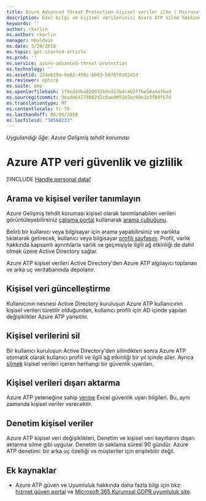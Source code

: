 ```yaml
---
title: Azure Advanced Threat Protection kişisel veriler ilke | Microsoft Docs
description: Özel bilgi ve kişisel verilerinizi Azure ATP silme hakkında bilgilere bağlantılar sağlar.
keywords: ''
author: rkarlin
ms.author: rkarlin
manager: mbaldwin
ms.date: 5/29/2018
ms.topic: get-started-article
ms.prod: ''
ms.service: azure-advanced-threat-protection
ms.technology: ''
ms.assetid: 224e629a-0e82-458c-bb03-b67070a9241d
ms.reviewer: ophirp
ms.suite: ems
ms.openlocfilehash: 1f9ed3dba82d032b0cd13bdc462ff6e58a4af6ad
ms.sourcegitcommit: 3eade64779002d2c8ae005565bc69e1b3f89fb7d
ms.translationtype: MT
ms.contentlocale: tr-TR
ms.lasthandoff: 06/05/2018
ms.locfileid: "34560233"
---
```

*Uygulandığı öğe: Azure Gelişmiş tehdit koruması*

# <a name="azure-atp-data-security-and-privacy"></a>Azure ATP veri güvenlik ve gizlilik

[!INCLUDE [Handle personal data](../includes/gdpr-intro-sentence.md)]

## <a name="search-for-and-identify-personal-data"></a>Arama ve kişisel veriler tanımlayın 

Azure Gelişmiş tehdit koruması kişisel olarak tanımlanabilen verileri görüntüleyebilirsiniz [çalışma portal](workspace-portal.md) kullanarak [arama çubuğunu](workspace-portal.md#search-bar). 

Belirli bir kullanıcı veya bilgisayar için arama yapabilirsiniz ve varlıkta tıklatarak getirecek, kullanıcı veya bilgisayar [profili sayfasını](entity-profiles.md). Profil, varlık hakkında kapsamlı ayrıntılarla varlık ve geçmişiyle ilgili ağ etkinliği de dahil olmak üzere Active Directory sağlar.

Azure ATP kişisel verileri Active Directory'den Azure ATP algılayıcı toplanan ve arka uç veritabanında depolanır.

## <a name="update-personal-data"></a>Kişisel veri güncelleştirme 

Kullanıcının nesnesi Active Directory kuruluşun Azure ATP kullanıcının kişisel verileri türetilir olduğundan, kullanıcı profili için AD içinde yapılan değişiklikler Azure ATP yansıtılır.


## <a name="delete-personal-data"></a>Kişisel verilerini sil 

Bir kullanıcı kuruluşun Active Directory'den silindikten sonra Azure ATP otomatik olarak kullanıcı profili ve ilgili ağ etkinliği bir yıl içinde siler. Ayrıca [silmek](working-with-suspicious-activities.md#review-suspicious-activities-on-the-attack-time-line) kişisel verileri içeren herhangi bir güvenlik uyarıları. 

## <a name="export-personal-data"></a>Kişisel verileri dışarı aktarma 

Azure ATP yeteneğine sahip [verme](working-with-suspicious-activities.md#review-suspicious-activities-on-the-attack-time-line) Excel güvenlik uyarı bilgileri. Bu, aynı zamanda kişisel veriler verecektir. 
 
## <a name="audit-personal-data"></a>Denetim kişisel veriler

Azure ATP kişisel veri değişiklikleri, Denetim ve kişisel veri kayıtlarını dışarı aktarma silme gibi uygular. Denetim izi saklama süresi 90 gündür. Azure ATP denetimi: bir arka uç özelliği ve müşteriler için erişilebilir değil.
 
## <a name="additional-resources"></a>Ek kaynaklar

- Azure ATP güven ve Uyumluluk hakkında daha fazla bilgi için bkz: [hizmet güven portal](https://servicetrust.microsoft.com/ViewPage/GDPRGetStarted) ve [Microsoft 365 Kurumsal GDPR uyumluluk site](https://docs.microsoft.com/microsoft-365/compliance/compliance-solutions-overview).
